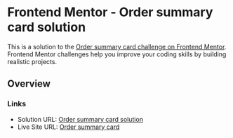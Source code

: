 # Frontend Mentor - Order summary card solution

This is a solution to the [Order summary card challenge on Frontend Mentor](https://www.frontendmentor.io/challenges/order-summary-component-QlPmajDUj). Frontend Mentor challenges help you improve your coding skills by building realistic projects. 

## Overview

### Links

- Solution URL: [Order summary card solution](https://www.frontendmentor.io/solutions/order-summary-component-c8QMmFRMD)
- Live Site URL: [Order summary card](https://frontend-mentor-order-summary-brown.vercel.app/)
